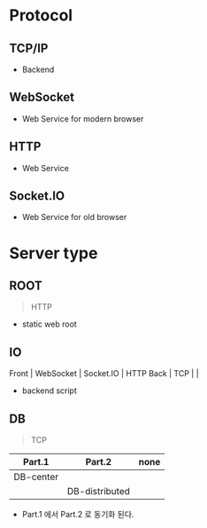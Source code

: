 # Protocol
## TCP/IP
* Backend

## WebSocket
* Web Service for modern browser

## HTTP
* Web Service

## Socket.IO
* Web Service for old browser


# Server type
## ROOT
> HTTP
* static web root

## IO
Front | WebSocket | Socket.IO | HTTP
Back | TCP |  | 
* backend script

## DB
> TCP

Part.1 | Part.2 | none
--- | --- | ---
DB-center |  | 
&nbsp; | DB-distributed | 
* Part.1 에서 Part.2 로 동기화 된다.
